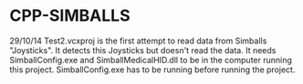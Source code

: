 CPP-SIMBALLS
============
29/10/14
Test2.vcxproj is the first attempt to read data from Simballs "Joysticks". It detects this Joysticks but doesn't read the data.
It needs SimballConfig.exe and SimballMedicalHID.dll to be in the computer running this project.
SimballConfig.exe has to be running before running the project.
